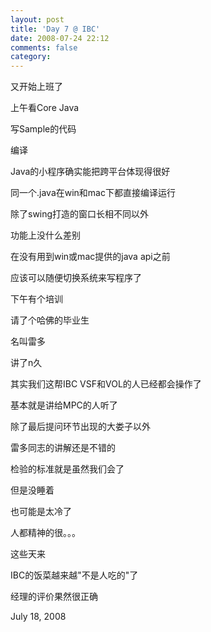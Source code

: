 ```yaml
---
layout: post
title: 'Day 7 @ IBC'
date: 2008-07-24 22:12
comments: false
category: 
---
```

    

又开始上班了

上午看Core Java

写Sample的代码

编译

Java的小程序确实能把跨平台体现得很好

同一个.java在win和mac下都直接编译运行

除了swing打造的窗口长相不同以外

功能上没什么差别

在没有用到win或mac提供的java api之前

应该可以随便切换系统来写程序了

下午有个培训

请了个哈佛的毕业生

名叫雷多

讲了n久

其实我们这帮IBC VSF和VOL的人已经都会操作了

基本就是讲给MPC的人听了

除了最后提问环节出现的大娄子以外

雷多同志的讲解还是不错的

检验的标准就是虽然我们会了

但是没睡着

也可能是太冷了

人都精神的很。。。

这些天来

IBC的饭菜越来越"不是人吃的"了

经理的评价果然很正确

July 18, 2008
